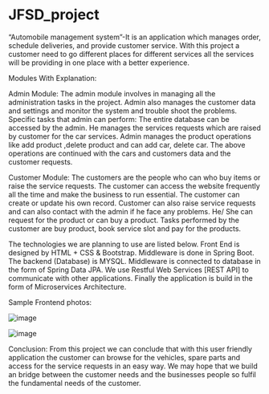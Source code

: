 # JFSD_project
 
“Automobile management system”-It is an application which manages order, schedule deliveries, and provide customer service.
With this project a customer need to go different places for different services all the services will be providing in one place with a better experience.

Modules With Explanation:

Admin Module:
    The admin module involves in managing all the administration tasks in the project. Admin also manages the customer data and settings and monitor the system and trouble shoot the problems.
    Specific tasks that admin can perform:
    The entire database can be accessed by the admin.
    He manages the services requests which are raised by customer for the car services.
    Admin manages the product operations like add product ,delete product and can add car, delete car.
    The above operations are continued with the cars and customers data and the customer requests.


    
Customer Module:
    The customers are the people who can who buy items or raise the service requests. The customer can access the website frequently all the time and make the business to run essential.
    The customer can create or update his own record.
    Customer can also raise service requests and can also contact with the admin if he face any problems.
    He/ She can request for the product or can buy a product.
    Tasks performed by the customer are buy product, book service slot and pay for the products.

 The technologies we are planning to use are listed below.
    Front End is designed by HTML + CSS & Bootstrap.
    Middleware is done in Spring Boot.
    The backend (Database) is MYSQL.
    Middleware is connected to database in the form of Spring Data JPA.
    We use Restful Web Services [REST API] to communicate with other applications.
    Finally the application is build in the form of Microservices Architecture.


 
 Sample Frontend photos:


 ![image](https://github.com/user-attachments/assets/fd71190d-08f0-4b58-b75b-e9b82c29b2cf)

 ![image](https://github.com/user-attachments/assets/5e1929ab-40e0-4bcd-baf9-8d19414bce21)


 Conclusion:
    From this project we can conclude that with this user friendly application the customer can browse for the vehicles, spare parts and access for the service requests in an easy way. We may hope that we build 
    an bridge between the customer needs and the businesses people so fulfil the fundamental needs of the customer.


